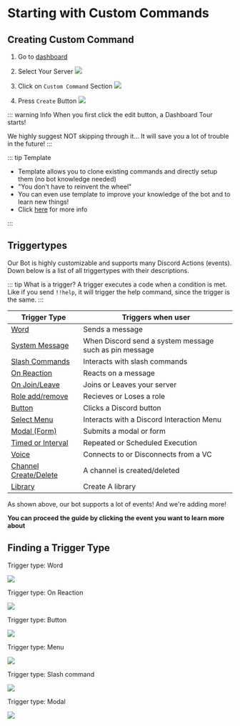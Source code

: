 # Starting with Custom Commands

## Creating Custom Command
1. Go to [dashboard](https://ccommandbot.com/dashboard)

2. Select Your Server
![](https://i.imgur.com/2AlwSPW.png)

3. Click on `Custom Command` Section
![](https://i.imgur.com/TAZ2qrh.png)

4. Press `Create` Button
![](https://i.imgur.com/VFsbL20.png)

::: warning Info
When you first click the edit button, a Dashboard Tour starts!

We highly suggest NOT skipping through it... It will save you a lot of trouble in the future!
:::

::: tip Template
* Template allows you to clone existing commands and directly setup them (no bot knowledge needed)
* "You don't have to reinvent the wheel"
* You can even use template to improve your knowledge of the bot and to learn new things!
* Click [here](../Guide/4.template.md) for more info

:::


## Triggertypes
 
Our Bot is highly customizable and supports many Discord Actions (events). Down below is a list of all triggertypes with their descriptions.

::: tip What is a trigger?
A trigger executes a code when a condition is met. Like if you send `!!help`, it will trigger the help command, since the trigger is the same.
:::

| Trigger Type | Triggers when user|
| --------                                      | -------- |
| [Word](../Trigger/word.md)                    | Sends a message|
| [System Message](../Trigger/wordsystem.md)                    | When Discord send a system message such as pin message|
| [Slash Commands](../Trigger/slash.md)         | Interacts with slash commands|
| [On Reaction](../Trigger/reaction.md)         | Reacts on a message|
| [On Join/Leave](../Trigger/joinorleave.md)    | Joins or Leaves your server | 
| [Role add/remove](../Trigger/roleaddremove.md)| Recieves or Loses a role|
| [Button](../Trigger/button.md)                | Clicks a Discord button|
| [Select Menu](../Trigger/menu.md)           | Interacts with a Discord Interaction Menu|
| [Modal (Form)](../Trigger/modal.md)| Submits a modal or form|
| [Timed or Interval](../Trigger/time.md)       | Repeated or Scheduled Execution|
| [Voice](../Trigger/voicecondecon.md)          | Connects to or Disconnects from a VC|
| [Channel Create/Delete](../Trigger/channel.md)| A channel is created/deleted|
| [Library](../Trigger/library.md)| Create A library|

As shown above, our bot supports a lot of events! And we're adding more!

**You can proceed the guide by clicking the event you want to learn more about**


## Finding a Trigger Type

Trigger type: Word

![](https://i.imgur.com/zQtDgDM.png)

Trigger type: On Reaction

![](https://i.imgur.com/h1pe28J.gif)

Trigger type: Button

![](https://i.imgur.com/QrxFg8d.png)

Trigger type: Menu

![](https://i.imgur.com/7wZLMIq.gif)

Trigger type: Slash command

![](https://i.imgur.com/Hspy46H.gif)

Trigger type: Modal

![](https://i.imgur.com/ON9e1D4.png)
